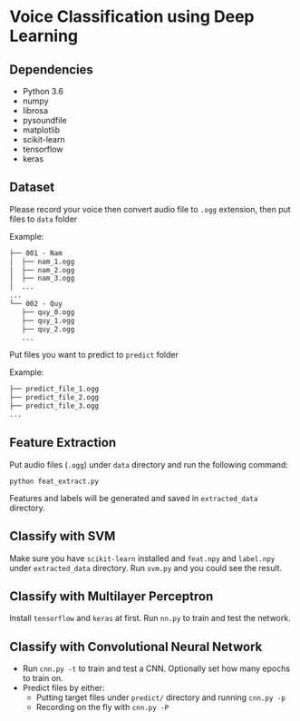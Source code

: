 # Voice Classification using Deep Learning

## Dependencies

- Python 3.6
- numpy
- librosa
- pysoundfile
- matplotlib
- scikit-learn
- tensorflow
- keras

## Dataset

Please record your voice then convert audio file to `.ogg` extension, then put files to `data` folder

Example:

```html
├── 001 - Nam
│  ├── nam_1.ogg
│  ├── nam_2.ogg
│  ├── nam_3.ogg
│  ...
...
└── 002 - Quy
   ├── quy_0.ogg
   ├── quy_1.ogg
   ├── quy_2.ogg
   ...
```

Put files you want to predict to `predict` folder

Example:

```html
├── predict_file_1.ogg
├── predict_file_2.ogg
├── predict_file_3.ogg
...
```

## Feature Extraction

Put audio files (`.ogg`) under `data` directory and run the following command:

`python feat_extract.py`

Features and labels will be generated and saved in `extracted_data` directory.

## Classify with SVM

Make sure you have `scikit-learn` installed and `feat.npy` and `label.npy` under `extracted_data` directory. Run `svm.py` and you could see the result.

## Classify with Multilayer Perceptron

Install `tensorflow` and `keras` at first. Run `nn.py` to train and test the network.

## Classify with Convolutional Neural Network

- Run `cnn.py -t` to train and test a CNN. Optionally set how many epochs to train on.
- Predict files by either:
  - Putting target files under `predict/` directory and running `cnn.py -p`
  - Recording on the fly with `cnn.py -P`
